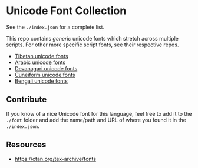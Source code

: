# Unicode Font Collection

See the `./index.json` for a complete list.

This repo contains _generic_ unicode fonts which stretch across multiple scripts. For other more specific script fonts, see their respective repos.

- [Tibetan unicode fonts](https://github.com/nerdbond/seed.font.tibetan)
- [Arabic unicode fonts](https://github.com/nerdbond/seed.font.arabic)
- [Devanagari unicode fonts](https://github.com/nerdbond/seed.font.devanagari)
- [Cuneiform unicode fonts](https://github.com/nerdbond/seed.font.cuneiform)
- [Bengali unicode fonts](https://github.com/nerdbond/seed.font.bengali)

## Contribute

If you know of a nice Unicode font for this language, feel free to add it to the `./font` folder and add the name/path and URL of where you found it in the `./index.json`.

## Resources

- https://ctan.org/tex-archive/fonts
